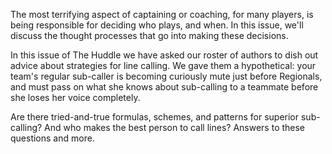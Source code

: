 The most terrifying aspect of captaining or coaching, for many players,
is being responsible for deciding who plays, and when. In this issue,
we'll discuss the thought processes that go into making these decisions.

In this issue of The Huddle we have asked our roster of authors to dish
out advice about strategies for line calling. We gave them a
hypothetical: your team's regular sub-caller is becoming curiously mute
just before Regionals, and must pass on what she knows about sub-calling
to a teammate before she loses her voice completely.

Are there tried-and-true formulas, schemes, and patterns for superior
sub-calling? And who makes the best person to call lines? Answers to
these questions and more.
